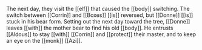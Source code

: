 The next day, they visit the [[elf]] that caused the [[body]] switching. The switch between [[Corrin]] and [[Boxes]] [[is]] reversed, but [[Donne]] [[is]] stuck in his bear form. Setting out the next day toward the tree, [[Donne]] leaves [[with]] the mother bear to find his old [[body]]. He entrusts [[Aldous]] to stay [[with]] [[Corrin]] and [[protect]] their master, and to keep an eye on the [[monk]] [[Azi]]. 
